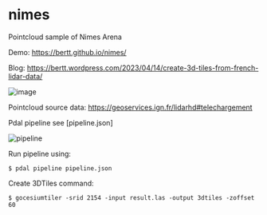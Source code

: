 # nimes

Pointcloud sample of Nimes Arena

Demo: https://bertt.github.io/nimes/

Blog: https://bertt.wordpress.com/2023/04/14/create-3d-tiles-from-french-lidar-data/

![image](https://user-images.githubusercontent.com/538812/231998312-6e6ea269-d20a-40e8-a2e9-5b8dd0277c3e.png)

Pointcloud source data: https://geoservices.ign.fr/lidarhd#telechargement

Pdal pipeline see [pipeline.json]

![pipeline](https://user-images.githubusercontent.com/538812/231998785-31326390-65be-4b43-88f5-743c6fee4862.png)

Run pipeline using:

```
$ pdal pipeline pipeline.json
```

Create 3DTiles command: 

```
$ gocesiumtiler -srid 2154 -input result.las -output 3dtiles -zoffset 60
```
